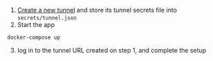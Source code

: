 1. [Create a new tunnel](https://gw.run/) and store its tunnel secrets file into `secrets/tunnel.json`
2. Start the app

```shell
docker-compose up
```

3. log in to the tunnel URL created on step 1, and complete the setup
